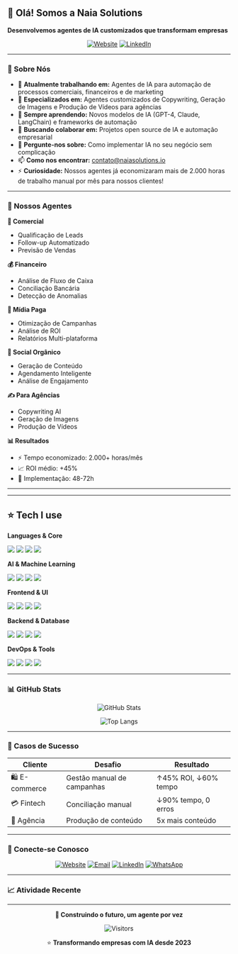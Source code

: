 ## 👋 Olá! Somos a Naia Solutions

**Desenvolvemos agentes de IA customizados que transformam empresas**

<div align="center">
  
[![Website](https://img.shields.io/badge/🌐-naiasolutions.io-blue?style=for-the-badge)](https://naiasolutions.io/)
[![LinkedIn](https://img.shields.io/badge/LinkedIn-Follow-0077B5?style=for-the-badge&logo=linkedin)](https://linkedin.com/company/naiasolutions)

</div>

---

### 🤖 Sobre Nós

- 🔭 **Atualmente trabalhando em:** Agentes de IA para automação de processos comerciais, financeiros e de marketing
- 💼 **Especializados em:** Agentes customizados de Copywriting, Geração de Imagens e Produção de Vídeos para agências
- 🌱 **Sempre aprendendo:** Novos modelos de IA (GPT-4, Claude, LangChain) e frameworks de automação
- 👯 **Buscando colaborar em:** Projetos open source de IA e automação empresarial
- 💬 **Pergunte-nos sobre:** Como implementar IA no seu negócio sem complicação
- 📫 **Como nos encontrar:** [contato@naiasolutions.io](mailto:contato@naiasolutions.io)
- ⚡ **Curiosidade:** Nossos agentes já economizaram mais de 2.000 horas de trabalho manual por mês para nossos clientes!

---

### 🚀 Nossos Agentes

**💼 Comercial**
- Qualificação de Leads
- Follow-up Automatizado
- Previsão de Vendas

**💰 Financeiro**
- Análise de Fluxo de Caixa
- Conciliação Bancária
- Detecção de Anomalias

**📱 Mídia Paga**
- Otimização de Campanhas
- Análise de ROI
- Relatórios Multi-plataforma

**🌱 Social Orgânico**
- Geração de Conteúdo
- Agendamento Inteligente
- Análise de Engajamento

**✍️ Para Agências**
- Copywriting AI
- Geração de Imagens
- Produção de Vídeos

**📊 Resultados**
- ⚡ Tempo economizado: 2.000+ horas/mês
- 📈 ROI médio: +45%
- 🚀 Implementação: 48-72h

---

---

## ⭐ Tech I use

**Languages & Core**

<p>
  <img src="https://img.shields.io/badge/TypeScript-3178C6?logo=typescript&logoColor=white&style=for-the-badge" />
  <img src="https://img.shields.io/badge/Python-3776AB?logo=python&logoColor=white&style=for-the-badge" />
  <img src="https://img.shields.io/badge/JavaScript-F7DF1E?logo=javascript&logoColor=black&style=for-the-badge" />
  <img src="https://img.shields.io/badge/Node.js-339933?logo=node.js&logoColor=white&style=for-the-badge" />
</p>

**AI & Machine Learning**

<p>
  <img src="https://img.shields.io/badge/OpenAI-412991?logo=openai&logoColor=white&style=for-the-badge" />
  <img src="https://img.shields.io/badge/Claude-191919?logo=anthropic&logoColor=white&style=for-the-badge" />
  <img src="https://img.shields.io/badge/LangChain-1C3C3C?logo=chainlink&logoColor=white&style=for-the-badge" />
  <img src="https://img.shields.io/badge/HuggingFace-FFD21E?logo=huggingface&logoColor=black&style=for-the-badge" />
</p>

**Frontend & UI**

<p>
  <img src="https://img.shields.io/badge/React-20232A?logo=react&logoColor=61DAFB&style=for-the-badge" />
  <img src="https://img.shields.io/badge/Next.js-000000?logo=next.js&logoColor=white&style=for-the-badge" />
  <img src="https://img.shields.io/badge/TailwindCSS-38B2AC?logo=tailwind-css&logoColor=white&style=for-the-badge" />
  <img src="https://img.shields.io/badge/Shadcn/ui-000000?logo=shadcnui&logoColor=white&style=for-the-badge" />
</p>

**Backend & Database**

<p>
  <img src="https://img.shields.io/badge/FastAPI-009688?logo=fastapi&logoColor=white&style=for-the-badge" />
  <img src="https://img.shields.io/badge/PostgreSQL-4169E1?logo=postgresql&logoColor=white&style=for-the-badge" />
  <img src="https://img.shields.io/badge/MongoDB-47A248?logo=mongodb&logoColor=white&style=for-the-badge" />
  <img src="https://img.shields.io/badge/Redis-DC382D?logo=redis&logoColor=white&style=for-the-badge" />
</p>

**DevOps & Tools**

<p>
  <img src="https://img.shields.io/badge/Docker-2496ED?logo=docker&logoColor=white&style=for-the-badge" />
  <img src="https://img.shields.io/badge/AWS-232F3E?logo=amazon-aws&logoColor=white&style=for-the-badge" />
  <img src="https://img.shields.io/badge/Vercel-000000?logo=vercel&logoColor=white&style=for-the-badge" />
  <img src="https://img.shields.io/badge/GitHub_Actions-2088FF?logo=github-actions&logoColor=white&style=for-the-badge" />
</p>

---

### 📊 GitHub Stats

<div align="center">
  
![GitHub Stats](https://github-readme-stats.vercel.app/api?username=navengadopelaia&show_icons=true&theme=tokyonight&hide_border=true)

![Top Langs](https://github-readme-stats.vercel.app/api/top-langs/?username=navengadopelaia&layout=compact&theme=tokyonight&hide_border=true)

</div>

---

### 🎯 Casos de Sucesso

| Cliente | Desafio | Resultado |
|---------|---------|-----------|
| 🛍️ E-commerce | Gestão manual de campanhas | ↑45% ROI, ↓60% tempo |
| 💳 Fintech | Conciliação manual | ↓90% tempo, 0 erros |
| 📱 Agência | Produção de conteúdo | 5x mais conteúdo |

---

### 🔗 Conecte-se Conosco

<div align="center">

[![Website](https://img.shields.io/badge/Website-naiasolutions.io-0A66C2?style=for-the-badge)](https://naiasolutions.io/)
[![Email](https://img.shields.io/badge/Email-contato-EA4335?style=for-the-badge&logo=gmail&logoColor=white)](mailto:contato@naiasolutions.io)
[![LinkedIn](https://img.shields.io/badge/LinkedIn-Follow-0077B5?style=for-the-badge&logo=linkedin)](https://linkedin.com/company/naiasolutions)
[![WhatsApp](https://img.shields.io/badge/WhatsApp-Chat-25D366?style=for-the-badge&logo=whatsapp&logoColor=white)](https://api.whatsapp.com/send/?phone=5511968471046&text=Ol%C3%A1%2C+quero+saber+mais+sobre+automa%C3%A7%C3%B5es&type=phone_number&app_absent=0)

</div>

---

### 📈 Atividade Recente

<!--START_SECTION:activity-->
<!--END_SECTION:activity-->

---

<div align="center">

**🤖 Construindo o futuro, um agente por vez**

![Visitors](https://api.visitorbadge.io/api/visitors?path=navengadopelaia&label=Visitantes&countColor=%23263759&style=flat)

⭐ **Transformando empresas com IA desde 2023**

</div>
